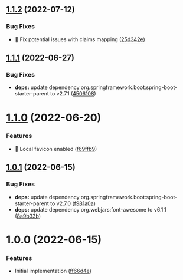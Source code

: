 ## [1.1.2](https://github.com/dBucik/relying-services-catalogue/compare/v1.1.1...v1.1.2) (2022-07-12)


### Bug Fixes

* 🐛 Fix potential issues with claims mapping ([25d342e](https://github.com/dBucik/relying-services-catalogue/commit/25d342e684c9596c6fce0b1e94601de1da0ac0ac))

## [1.1.1](https://github.com/dBucik/relying-services-catalogue/compare/v1.1.0...v1.1.1) (2022-06-27)


### Bug Fixes

* **deps:** update dependency org.springframework.boot:spring-boot-starter-parent to v2.7.1 ([4506108](https://github.com/dBucik/relying-services-catalogue/commit/45061081593e16ce6475b2b362b414effc7d6549))

# [1.1.0](https://github.com/dBucik/relying-services-catalogue/compare/v1.0.1...v1.1.0) (2022-06-20)


### Features

* 🎸 Local favicon enabled ([f69ffb9](https://github.com/dBucik/relying-services-catalogue/commit/f69ffb95c495d225fb845e37733d8fa42606bd31))

## [1.0.1](https://github.com/dBucik/relying-services-catalogue/compare/v1.0.0...v1.0.1) (2022-06-15)


### Bug Fixes

* **deps:** update dependency org.springframework.boot:spring-boot-starter-parent to v2.7.0 ([f981a0a](https://github.com/dBucik/relying-services-catalogue/commit/f981a0a3aea36d69ab7e1b0eea20df5d35639b9b))
* **deps:** update dependency org.webjars:font-awesome to v6.1.1 ([8a9b33b](https://github.com/dBucik/relying-services-catalogue/commit/8a9b33bbdf0185a78bfea6e7c2c768d6b6af0061))

# 1.0.0 (2022-06-15)


### Features

* Initial implementation ([ff66d4e](https://github.com/dBucik/relying-services-catalogue/commit/ff66d4edbf5bbd40ffa9c574c040ace55a180365))

